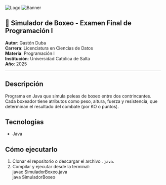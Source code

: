 ![Logo](https://www.brincar.org.ar/wp-content/uploads/2017/12/ucasal_c.png)
![Banner](https://static0.gamerantimages.com/wordpress/wp-content/uploads/2023/07/oie_2711436xg0x2qvr.jpg?q=50&fit=crop&w=825&dpr=1.5)

## 🥊 Simulador de Boxeo - Examen Final de Programación I  

**Autor**: Gastón Duba  
**Carrera**: Licenciatura en Ciencias de Datos  
**Materia**: Programación I  
**Institución**: Universidad Católica de Salta  
**Año**: 2025  

---

## Descripción  
Programa en Java que simula peleas de boxeo entre dos contrincantes. Cada boxeador tiene atributos como peso, altura, fuerza y resistencia, que determinan el resultado del combate (por KO o puntos).  

## Tecnologías  
- Java

## Cómo ejecutarlo  
1. Clonar el repositorio o descargar el archivo `.java`.  
2. Compilar y ejecutar desde la terminal:  
   javac SimuladorBoxeo.java  
   java SimuladorBoxeo